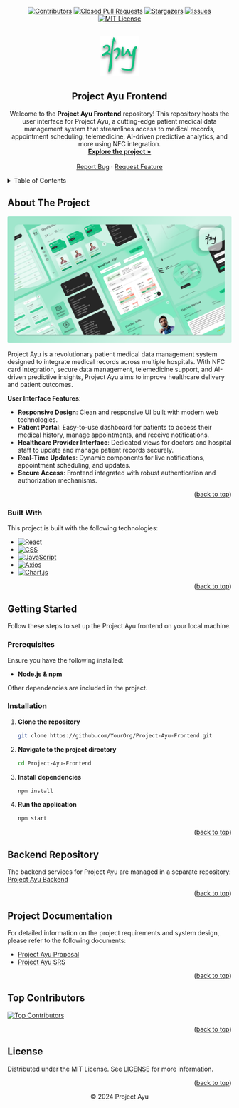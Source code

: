 <a id="readme-top"></a>

<div align="center">

[![Contributors][contributors-shield]][contributors-url]
[![Closed Pull Requests][closed-pull-requests-shield]][closed-pull-requests-url]
[![Stargazers][stars-shield]][stars-url]
[![Issues][issues-shield]][issues-url]
[![MIT License][license-shield]][license-url]

</div>

<!-- PROJECT LOGO -->
<br />
<div align="center">
  <a href="https://github.com/YourOrg/Project-Ayu-Frontend">
    <img src="src/assets/images/ayu-logo.svg" alt="Project Ayu Logo" width="90" height="90">
  </a>

<h2 align="center">Project Ayu Frontend</h2>

  <p align="center">
    Welcome to the <strong>Project Ayu Frontend</strong> repository! This repository hosts the user interface for Project Ayu, a cutting-edge patient medical data management system that streamlines access to medical records, appointment scheduling, telemedicine, AI-driven predictive analytics, and more using NFC integration.
    <br />
    <a href="https://github.com/Darko-Innovex/Project-Ayu-Frontend/tree/main/src"><strong>Explore the project »</strong></a>
    <br />
    <br />
    <a href="https://github.com/Darko-Innovex/Project-Ayu-Frontend/issues/new?labels=bug">Report Bug</a>
    ·
    <a href="https://github.com/Darko-Innovex/Project-Ayu-Frontend/issues/new?labels=enhancement">Request Feature</a>
  </p>
</div>

<!-- TABLE OF CONTENTS -->
<details>
  <summary>Table of Contents</summary>
  <ol>
    <li>
      <a href="#about-the-project">About The Project</a>
      <ul>
        <li><a href="#built-with">Built With</a></li>
      </ul>
    </li>
    <li>
      <a href="#getting-started">Getting Started</a>
      <ul>
        <li><a href="#prerequisites">Prerequisites</a></li>
        <li><a href="#installation">Installation</a></li>
      </ul>
    </li>
    <li>
      <a href="#backend-repository">Backend Repository</a>
    </li>
    <li><a href="#top-contributors">Top Contributors</a></li>
    <li><a href="#license">License</a></li>
  </ol>
</details>

<!-- ABOUT THE PROJECT -->
## About The Project

![Desktop - 1](src/assets/images/cover-image.png)

Project Ayu is a revolutionary patient medical data management system designed to integrate medical records across multiple hospitals. With NFC card integration, secure data management, telemedicine support, and AI-driven predictive insights, Project Ayu aims to improve healthcare delivery and patient outcomes.

**User Interface Features**:
- **Responsive Design**: Clean and responsive UI built with modern web technologies.
- **Patient Portal**: Easy-to-use dashboard for patients to access their medical history, manage appointments, and receive notifications.
- **Healthcare Provider Interface**: Dedicated views for doctors and hospital staff to update and manage patient records securely.
- **Real-Time Updates**: Dynamic components for live notifications, appointment scheduling, and updates.
- **Secure Access**: Frontend integrated with robust authentication and authorization mechanisms.

<p align="right">(<a href="#readme-top">back to top</a>)</p>

### Built With

This project is built with the following technologies:

* [![React][React.com]][React-url] <!-- Optional: if using React -->
* [![CSS][CSS.com]][CSS-url]
* [![JavaScript][JavaScript.com]][JavaScript-url]
* [![Axios][Axios.com]][Axios-url]
* [![Chart.js](https://img.shields.io/badge/Chart.js-FCD11B?style=for-the-badge&logo=chart.js&logoColor=black)][Chart-js-url]

<p align="right">(<a href="#readme-top">back to top</a>)</p>

<!-- GETTING STARTED -->
## Getting Started

Follow these steps to set up the Project Ayu frontend on your local machine.

### Prerequisites

Ensure you have the following installed:

* **Node.js & npm**

Other dependencies are included in the project.

### Installation

1. **Clone the repository**
   ```sh
   git clone https://github.com/YourOrg/Project-Ayu-Frontend.git
   ```

2. **Navigate to the project directory**
   ```sh
   cd Project-Ayu-Frontend
   ```

3. **Install dependencies**
   ```sh
   npm install
   ```

4. **Run the application**
   ```sh
   npm start
   ```

<p align="right">(<a href="#readme-top">back to top</a>)</p>

## Backend Repository

The backend services for Project Ayu are managed in a separate repository:
[Project Ayu Backend](https://github.com/Darko-Innovex/Project-Ayu-Backend)

<p align="right">(<a href="#readme-top">back to top</a>)</p>

## Project Documentation

For detailed information on the project requirements and system design, please refer to the following documents:
- [Project Ayu Proposal](./src/docs/Project_Ayu_Proposal.pdf)
- [Project Ayu SRS](./src/docs/Project_Ayu_SRS.pdf)

<p align="right">(<a href="#readme-top">back to top</a>)</p>

## Top Contributors

<a href="https://github.com/YourOrg/Project-Ayu-Frontend/graphs/contributors">
  <img src="https://contrib.rocks/image?repo=YourOrg/Project-Ayu-Frontend" alt="Top Contributors" />
</a>

<p align="right">(<a href="#readme-top">back to top</a>)</p>

## License

Distributed under the MIT License. See [LICENSE](LICENSE) for more information.

<p align="right">(<a href="#readme-top">back to top</a>)</p>

<p align="center">
  &copy; 2024 Project Ayu
</p>

<!-- MARKDOWN LINKS & IMAGES -->
[contributors-shield]: https://img.shields.io/github/contributors/Darko-Innovex/Project-Ayu-Frontend.svg?style=for-the-badge
[contributors-url]: https://github.com/Darko-Innovex/Project-Ayu-Frontend/graphs/contributors
[closed-pull-requests-shield]: https://img.shields.io/github/issues-pr-closed/Darko-Innovex/Project-Ayu-Frontend.svg?style=for-the-badge
[closed-pull-requests-url]: https://github.com/Darko-Innovex/Project-Ayu-Frontend/pulls?q=is%3Apr+is%3Aclosed
[stars-shield]: https://img.shields.io/github/stars/Darko-Innovex/Project-Ayu-Frontend.svg?style=for-the-badge
[stars-url]: https://github.com/Darko-Innovex/Project-Ayu-Frontend/stargazers
[issues-shield]: https://img.shields.io/github/issues/Darko-Innovex/Project-Ayu-Frontend.svg?style=for-the-badge
[issues-url]: https://github.com/Darko-Innovex/Project-Ayu-Frontend/issues
[license-shield]: https://img.shields.io/github/license/Darko-Innovex/Project-Ayu-Frontend.svg?style=for-the-badge
[license-url]: https://github.com/Darko-Innovex/Project-Ayu-Frontend/blob/main/LICENSE
[CSS.com]: https://img.shields.io/badge/CSS-1572B6?style=for-the-badge&logo=css3&logoColor=white
[CSS-url]: https://developer.mozilla.org/en-US/docs/Web/CSS
[JavaScript.com]: https://img.shields.io/badge/JavaScript-F7DF1E?style=for-the-badge&logo=javascript&logoColor=black
[JavaScript-url]: https://developer.mozilla.org/en-US/docs/Web/JavaScript
[Axios.com]: https://img.shields.io/badge/Axios-5A29E4?style=for-the-badge&logo=axios&logoColor=white
[Axios-url]: https://axios-http.com/
[Bootstrap.com]: https://img.shields.io/badge/Bootstrap-563D7C?style=for-the-badge&logo=bootstrap&logoColor=white
[Bootstrap-url]: https://getbootstrap.com
[React.com]: https://img.shields.io/badge/React-61DAFB?style=for-the-badge&logo=react&logoColor=black
[React-url]: https://reactjs.org
[Chart-js-url]: https://www.chartjs.org/
